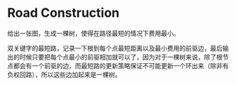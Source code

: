 # Road Construction

给出一张图，生成一棵树，使得在路径最短的情况下费用最小。

双关键字的最短路，记录一下根到每个点最短距离以及最小费用的前驱边，最后输出的时候只要把每个点最小的前驱相加就可以了，因为对于一棵树来说，除了根节点都会有一个前驱的边，而最短路的更新策略保证不可能更新一个环出来（除非有负权回路），所以这些边加起来是一棵树。
